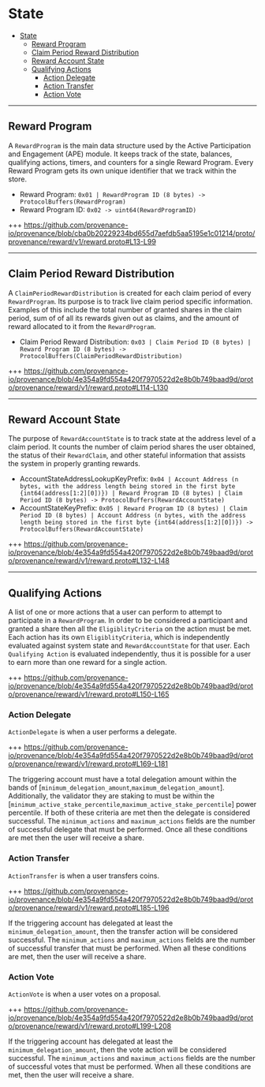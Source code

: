 <!--
order: 2
-->

# State

<!-- TOC -->
- [State](#state)
  - [Reward Program](#reward-program)
  - [Claim Period Reward Distribution](#claim-period-reward-distribution)
  - [Reward Account State](#reward-account-state)
  - [Qualifying Actions](#qualifying-actions)
    - [Action Delegate](#action-delegate)
    - [Action Transfer](#action-transfer)
    - [Action Vote](#action-vote)

---
## Reward Program

A `RewardProgram` is the main data structure used by the Active Participation and Engagement (APE) module. It keeps track of the state, balances, qualifying actions, timers, and counters for a single Reward Program. Every Reward Program gets its own unique identifier that we track within the store.

* Reward Program: `0x01 | RewardProgram ID (8 bytes) -> ProtocolBuffers(RewardProgram)`
* Reward Program ID: `0x02 -> uint64(RewardProgramID)`

+++ https://github.com/provenance-io/provenance/blob/cba0b20229234bd655d7aefdb5aa5195e1c01214/proto/provenance/reward/v1/reward.proto#L13-L99

---
## Claim Period Reward Distribution

A `ClaimPeriodRewardDistribution` is created for each claim period of every `RewardProgram`. Its purpose is to track live claim period specific information. Examples of this include the total number of granted shares in the claim period, sum of of all its rewards given out as claims, and the amount of reward allocated to it from the `RewardProgram`.

* Claim Period Reward Distribution: `0x03 | Claim Period ID (8 bytes) | Reward Program ID (8 bytes) -> ProtocolBuffers(ClaimPeriodRewardDistribution)`

+++ https://github.com/provenance-io/provenance/blob/4e354a9fd554a420f7970522d2e8b0b749baad9d/proto/provenance/reward/v1/reward.proto#L114-L130

---
## Reward Account State

The purpose of `RewardAccountState` is to track state at the address level of a claim period. It counts the number of claim period shares the user obtained, the status of their `RewardClaim`, and other stateful information that assists the system in properly granting rewards.

* AccountStateAddressLookupKeyPrefix: `0x04 | Account Address (n bytes, with the address length being stored in the first byte {int64(address[1:2][0])}) | Reward Program ID (8 bytes) | Claim Period ID (8 bytes) -> ProtocolBuffers(RewardAccountState)`
* AccountStateKeyPrefix: `0x05 | Reward Program ID (8 bytes) | Claim Period ID (8 bytes) | Account Address (n bytes, with the address length being stored in the first byte {int64(address[1:2][0])}) -> ProtocolBuffers(RewardAccountState)`

+++ https://github.com/provenance-io/provenance/blob/4e354a9fd554a420f7970522d2e8b0b749baad9d/proto/provenance/reward/v1/reward.proto#L132-L148

---
## Qualifying Actions

A list of one or more actions that a user can perform to attempt to participate in a `RewardProgram`. In order to be considered a participant and granted a share then all the `EligiblityCriteria` on the action must be met. Each action has its own `EligiblityCriteria`, which is independently evaluated against system state and `RewardAccountState` for that user. Each `Qualifying Action` is evaluated independently, thus it is possible for a user to earn more than one reward for a single action.

+++ https://github.com/provenance-io/provenance/blob/4e354a9fd554a420f7970522d2e8b0b749baad9d/proto/provenance/reward/v1/reward.proto#L150-L165

### Action Delegate

`ActionDelegate` is when a user performs a delegate.

+++ https://github.com/provenance-io/provenance/blob/4e354a9fd554a420f7970522d2e8b0b749baad9d/proto/provenance/reward/v1/reward.proto#L169-L181

The triggering account must have a total delegation amount within the bands of [`minimum_delegation_amount`,`maximum_delegation_amount`]. Additionally, the validator they are staking to must be within the [`minimum_active_stake_percentile`,`maximum_active_stake_percentile`] power percentile. If both of these criteria are met then the delegate is considered successful. The `minimum_actions` and `maximum_actions` fields are the number of successful delegate that must be performed. Once all these conditions are met then the user will receive a share.

### Action Transfer

`ActionTransfer` is when a user transfers coins.

+++ https://github.com/provenance-io/provenance/blob/4e354a9fd554a420f7970522d2e8b0b749baad9d/proto/provenance/reward/v1/reward.proto#L185-L196

If the triggering account has delegated at least the `minimum_delegation_amount`, then the transfer action will be considered successful. The `minimum_actions` and `maximum_actions` fields are the number of successful transfer that must be performed. When all these conditions are met, then the user will receive a share.

### Action Vote

`ActionVote` is when a user votes on a proposal.

+++ https://github.com/provenance-io/provenance/blob/4e354a9fd554a420f7970522d2e8b0b749baad9d/proto/provenance/reward/v1/reward.proto#L199-L208

If the triggering account has delegated at least the `minimum_delegation_amount`, then the vote action will be considered successful. The `minimum_actions` and `maximum_actions` fields are the number of successful votes that must be performed. When all these conditions are met, then the user will receive a share.